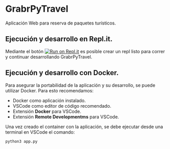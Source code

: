 # GrabrPyTravel

Aplicación Web para reserva de paquetes turísticos.

## Ejecución y desarrollo en Repl.it.

Mediante el botón [![Run on Repl.it](https://repl.it/badge/github/joaquinbf/yougrabr)](https://repl.it/github/joaquinbf/yougrabr) es posible crear un repl listo para correr y continuar desarrollando GrabrPyTravel.

## Ejecución y desarrollo con Docker.

Para asegurar la portabilidad de la aplicación y su desarrollo, se puede utilizar Docker. Para esto recomendamos:

- Docker como aplicación instalado.
- VSCode como editor de código recomendado.
- Extensión **Docker** para VSCode.
- Extensión **Remote Developmentms** para VSCode.

Una vez creado el container con la aplicación, se debe ejecutar desde una terminal en VSCode el comando:

```
python3 app.py
```

